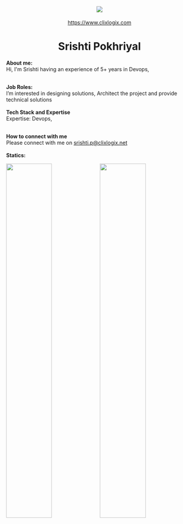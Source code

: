 <h1 align="center">
   <a>
    <img src="https://clixlogix.org/clixlogixlogo.jpeg"> </a>
</h1>
<p align="center">
    <a href="https://www.clixlogix.com/">
     https://www.clixlogix.com   
</a>
</p>
<h1 align="center">
  <b>Srishti Pokhriyal</b>
</h1>
<b> About me:</b>
</br>
Hi, I'm Srishti having an experience of 5+ years in Devops,
</br>
</br>

<b>Job Roles:</b>
<br>
I’m interested in designing solutions, Architect the project and provide technical solutions
</br>
</br>
<b>Tech Stack and Expertise</b></br>
Expertise: Devops, 
</br>
</br>

<b>How to connect with me</b>
</br>
Please connect with me on  <a style="color: blue;" href="https://www.clixlogix.com/contact-us/">srishti.p@clixlogix.net</a>
</br>
</br>
<b>Statics:</b>
<p align="left">
  <img width="49.5%" src="https://github-readme-stats.vercel.app/api?username=srishti-clixlogix&show_icons=true&theme=gruvbox&hide_border=true" />
    <img width="49.5%" src="https://github-readme-streak-stats.herokuapp.com/?user=srishti-clixlogix&theme=gruvbox&hide_border=true" />
</p>
<br>
